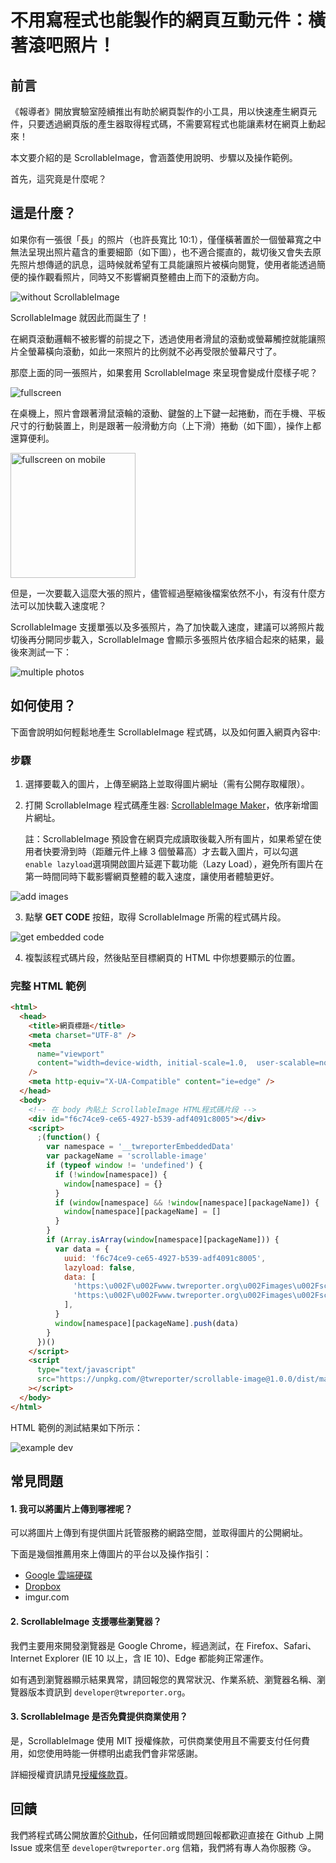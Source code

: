# 不用寫程式也能製作的網頁互動元件：橫著滾吧照片！

## 前言

《報導者》開放實驗室陸續推出有助於網頁製作的小工具，用以快速產生網頁元件，只要透過網頁版的產生器取得程式碼，不需要寫程式也能讓素材在網頁上動起來！

本文要介紹的是 ScrollableImage，會涵蓋使用說明、步驟以及操作範例。

首先，這究竟是什麼呢？

## 這是什麼？

如果你有一張很「長」的照片（也許長寬比 10:1），僅僅橫著置於一個螢幕寬之中無法呈現出照片蘊含的重要細節（如下圖），也不適合擺直的，裁切後又會失去原先照片想傳遞的訊息，這時候就希望有工具能讓照片被橫向閱覽，使用者能透過簡便的操作觀看照片，同時又不影響網頁整體由上而下的滾動方向。

![without ScrollableImage](../assets/without-scrollableImage.jpg)

ScrollableImage 就因此而誕生了！

在網頁滾動邏輯不被影響的前提之下，透過使用者滑鼠的滾動或螢幕觸控就能讓照片全螢幕橫向滾動，如此一來照片的比例就不必再受限於螢幕尺寸了。

那麼上面的同一張照片，如果套用 ScrollableImage 來呈現會變成什麼樣子呢？

![fullscreen](../assets/fullscreen.gif)

在桌機上，照片會跟著滑鼠滾輪的滾動、鍵盤的上下鍵一起捲動，而在手機、平板尺寸的行動裝置上，則是跟著一般滑動方向（上下滑）捲動（如下圖），操作上都還算便利。

<img src="../assets/fullscreen-mob.gif" alt="fullscreen on mobile" width="200"/>

但是，一次要載入這麼大張的照片，儘管經過壓縮後檔案依然不小，有沒有什麼方法可以加快載入速度呢？

ScrollableImage 支援單張以及多張照片，為了加快載入速度，建議可以將照片裁切後再分開同步載入，ScrollableImage 會顯示多張照片依序組合起來的結果，最後來測試一下：

![multiple photos](../assets/multi-fullscreen.gif)

## 如何使用？

下面會說明如何輕鬆地產生 ScrollableImage 程式碼，以及如何置入網頁內容中:

### 步驟

1. 選擇要載入的圖片，上傳至網路上並取得圖片網址（需有公開存取權限）。

2. 打開 ScrollableImage 程式碼產生器: [ScrollableImage Maker](https://asia-northeast1-cloud-functions-268910.cloudfunctions.net/scrollable-image/)，依序新增圖片網址。

   註：ScrollableImage 預設會在網頁完成讀取後載入所有圖片，如果希望在使用者快要滑到時（距離元件上緣 3 個螢幕高）才去載入圖片，可以勾選 `enable lazyload`選項開啟圖片延遲下載功能（Lazy Load），避免所有圖片在第一時間同時下載影響網頁整體的載入速度，讓使用者體驗更好。

![add images](../assets/addImages.jpg)

3. 點擊 **GET CODE** 按鈕，取得 ScrollableImage 所需的程式碼片段。

![get embedded code](../assets/embeddedCode.jpg)

4. 複製該程式碼片段，然後貼至目標網頁的 HTML 中你想要顯示的位置。

### 完整 HTML 範例

```html
<html>
  <head>
    <title>網頁標題</title>
    <meta charset="UTF-8" />
    <meta
      name="viewport"
      content="width=device-width, initial-scale=1.0,  user-scalable=no"
    />
    <meta http-equiv="X-UA-Compatible" content="ie=edge" />
  </head>
  <body>
    <!-- 在 body 內貼上 ScrollableImage HTML程式碼片段 -->
    <div id="f6c74ce9-ce65-4927-b539-adf4091c8005"></div>
    <script>
      ;(function() {
        var namespace = '__twreporterEmbeddedData'
        var packageName = 'scrollable-image'
        if (typeof window != 'undefined') {
          if (!window[namespace]) {
            window[namespace] = {}
          }
          if (window[namespace] && !window[namespace][packageName]) {
            window[namespace][packageName] = []
          }
        }
        if (Array.isArray(window[namespace][packageName])) {
          var data = {
            uuid: 'f6c74ce9-ce65-4927-b539-adf4091c8005',
            lazyload: false,
            data: [
              'https:\u002F\u002Fwww.twreporter.org\u002Fimages\u002Fscrollable-image-demo\u002F001_photo__20200313.jpg',
              'https:\u002F\u002Fwww.twreporter.org\u002Fimages\u002Fscrollable-image-demo\u002F002_photo__20200313.jpg',
            ],
          }
          window[namespace][packageName].push(data)
        }
      })()
    </script>
    <script
      type="text/javascript"
      src="https://unpkg.com/@twreporter/scrollable-image@1.0.0/dist/main-e7b3e42ea2d59f6d2ba8.bundle.js"
    ></script>
  </body>
</html>
```

HTML 範例的測試結果如下所示：

![example dev](../assets/example-demo.gif)

## 常見問題

#### 1. 我可以將圖片上傳到哪裡呢？

可以將圖片上傳到有提供圖片託管服務的網路空間，並取得圖片的公開網址。

下面是幾個推薦用來上傳圖片的平台以及操作指引：

- [Google 雲端硬碟](./google-drive-hosting.md)
- [Dropbox](./dropbox-hosting.md)
- imgur.com

#### 2. ScrollableImage 支援哪些瀏覽器？

我們主要用來開發瀏覽器是 Google Chrome，經過測試，在 Firefox、Safari、Internet Explorer (IE 10 以上，含 IE 10)、Edge 都能夠正常運作。

如有遇到瀏覽器顯示結果異常，請回報您的異常狀況、作業系統、瀏覽器名稱、瀏覽器版本資訊到 `developer@twreporter.org`。

#### 3. ScrollableImage 是否免費提供商業使用？

是，ScrollableImage 使用 MIT 授權條款，可供商業使用且不需要支付任何費用，如您使用時能一併標明出處我們會非常感謝。

詳細授權資訊請見[授權條款頁](https://github.com/twreporter/orangutan-monorepo/blob/master/LICENSE)。

## 回饋

我們將程式碼公開放置於[Github](https://github.com/twreporter/orangutan-monorepo/tree/master/packages/scrollable-image)，任何回饋或問題回報都歡迎直接在 Github 上開 Issue 或來信至 `developer@twreporter.org` 信箱，我們將有專人為你服務 :kissing_heart:。
